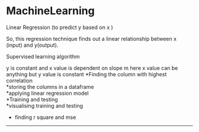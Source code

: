 # MachineLearning


Linear Regression (to predict y based on x )

So, this regression technique finds out a linear relationship between x (input) and y(output).

Supervised learning algorithm 

y is constant and x value is dependent on slope m 
here x value can be anything but y value is constant
*Finding the column with highest correlation <br />
*storing the columns in a dataframe <br />
*applying linear regression model <br />
*Training and testing <br />
*visualising training and testing <br />
* finding r square and mse  <br />

-----------------------------------------------------------------------------------
